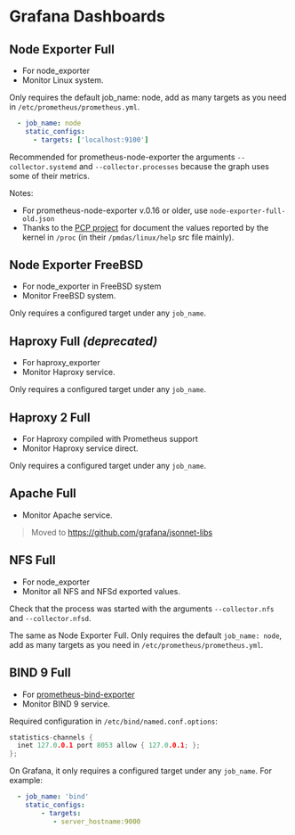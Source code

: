# Grafana Dashboards

## Node Exporter Full

- For node_exporter
- Monitor Linux system.

Only requires the default job_name: node, add as many targets as you need in `/etc/prometheus/prometheus.yml`.

```yaml
  - job_name: node
    static_configs:
      - targets: ['localhost:9100']
```

Recommended for prometheus-node-exporter the arguments `--collector.systemd` and `--collector.processes` because the graph uses some of their metrics.

Notes:
- For prometheus-node-exporter v.0.16 or older, use `node-exporter-full-old.json`
- Thanks to the [PCP project](http://pcp.io) for document the values reported by the kernel in `/proc` (in their `/pmdas/linux/help` src file mainly).



## Node Exporter FreeBSD

- For node_exporter in FreeBSD system
- Monitor FreeBSD system.

Only requires a configured target under any `job_name`.



## Haproxy Full _(deprecated)_

- For haproxy_exporter
- Monitor Haproxy service.

Only requires a configured target under any `job_name`.



## Haproxy 2 Full

- For Haproxy compiled with Prometheus support
- Monitor Haproxy service direct.

Only requires a configured target under any `job_name`.



## Apache Full

- Monitor Apache service.

>  Moved to https://github.com/grafana/jsonnet-libs



## NFS Full

- For node_exporter
- Monitor all NFS and NFSd exported values.

Check that the process was started with the arguments `--collector.nfs` and `--collector.nfsd`.

The same as Node Exporter Full. Only requires the default `job_name: node`, add as many targets as you need in `/etc/prometheus/prometheus.yml`.



## BIND 9 Full

- For [prometheus-bind-exporter](https://github.com/prometheus-community/bind_exporter)
- Monitor BIND 9 service. 
 
Required configuration in `/etc/bind/named.conf.options`:

```c++
statistics-channels {
  inet 127.0.0.1 port 8053 allow { 127.0.0.1; };
};
```

On Grafana, it only requires a configured target under any `job_name`. For example:

```yaml
  - job_name: 'bind'
    static_configs:
        - targets:
           - server_hostname:9000
```
